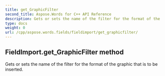```yaml
---
title: get_GraphicFilter
second_title: Aspose.Words for C++ API Reference
description: Gets or sets the name of the filter for the format of the graphic that is to be inserted. 
type: docs
weight: 0
url: /cpp/aspose.words.fields/fieldimport/get_graphicfilter/
---
```

## FieldImport.get_GraphicFilter method


Gets or sets the name of the filter for the format of the graphic that is to be inserted.

